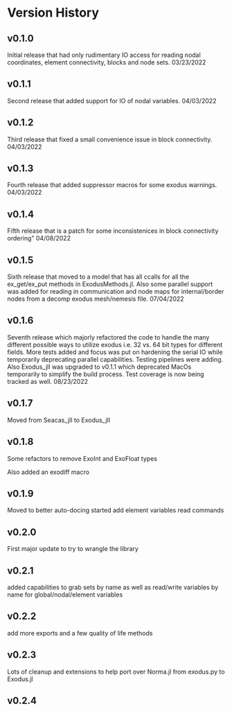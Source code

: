 # Version History

## v0.1.0
Initial release that had only rudimentary IO access for reading nodal coordinates, element connectivity, blocks and node sets.
03/23/2022

## v0.1.1
Second release that added support for IO of nodal variables. 
04/03/2022

## v0.1.2
Third release that fixed a small convenience issue in block connectivity.
04/03/2022

## v0.1.3
Fourth release that added suppressor macros for some exodus warnings.
04/03/2022

## v0.1.4
Fifth release that is a patch for some inconsistenices in block connectivity ordering"
04/08/2022

## v0.1.5
Sixth release that moved to a model that has all ccalls for all the ex_get/ex_put methods in ExodusMethods.jl. Also some parallel support was added for reading in communication and node maps for internal/border nodes from a decomp exodus mesh/nemesis file.
07/04/2022

## v0.1.6
Seventh release which majorly refactored the code to handle the many different possible ways to utilize exodus i.e. 32 vs. 64 bit types for different fields. More tests added and focus was put on hardening the serial IO while temporarily deprecating parallel capabilities. Testing pipelines were adding. Also Exodus_jll was upgraded to v0.1.1 which deprecated MacOs temporarily to simplify the build process. Test coverage is now being tracked as well.
08/23/2022

## v0.1.7
Moved from Seacas_jll to Exodus_jll

## v0.1.8
Some refactors to remove ExoInt and ExoFloat types

Also added an exodiff macro

## v0.1.9
Moved to better auto-docing started add element variables read commands

## v0.2.0
First major update to try to wrangle the library

## v0.2.1
added capabilities to grab sets by name as well as read/write variables by name for global/nodal/element variables

## v0.2.2
add more exports and a few quality of life methods

## v0.2.3
Lots of cleanup and extensions to help port over Norma.jl from exodus.py to Exodus.jl

## v0.2.4



